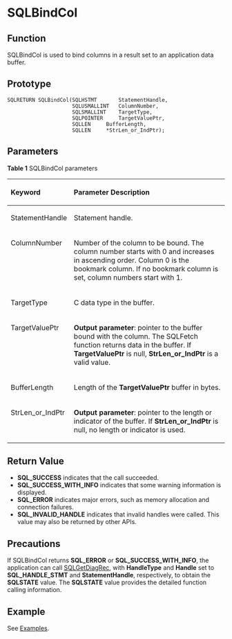 # SQLBindCol<a name="EN-US_TOPIC_0242371440"></a>

## Function<a name="en-us_topic_0238272886_en-us_topic_0237120416_en-us_topic_0059779335_s20aba247faad4486a9207cbeafeadb20"></a>

SQLBindCol is used to bind columns in a result set to an application data buffer.

## Prototype<a name="en-us_topic_0238272886_en-us_topic_0237120416_en-us_topic_0059779335_sc0a085a7e70b42b49cf7383da395ecff"></a>

```
SQLRETURN SQLBindCol(SQLHSTMT       StatementHandle,    
                     SQLUSMALLINT   ColumnNumber,     
                     SQLSMALLINT    TargetType,
                     SQLPOINTER     TargetValuePtr,
                     SQLLEN     BufferLength,
                     SQLLEN     *StrLen_or_IndPtr);
```

## Parameters<a name="en-us_topic_0238272886_en-us_topic_0237120416_en-us_topic_0059779335_s2841a8589657411785ffbc5592840769"></a>

**Table  1**  SQLBindCol parameters

<a name="en-us_topic_0238272886_en-us_topic_0237120416_en-us_topic_0059779335_t7f7fe1edade94362b89ebdef0b3126a6"></a>
<table><thead align="left"><tr id="en-us_topic_0238272886_en-us_topic_0237120416_en-us_topic_0059779335_r72a30279067e460fad862a72def9b6e1"><th class="cellrowborder" valign="top" width="23.27%" id="mcps1.2.3.1.1"><p id="en-us_topic_0238272886_en-us_topic_0237120416_en-us_topic_0059779335_ac7920d1a4420479097098517698b1203"><a name="en-us_topic_0238272886_en-us_topic_0237120416_en-us_topic_0059779335_ac7920d1a4420479097098517698b1203"></a><a name="en-us_topic_0238272886_en-us_topic_0237120416_en-us_topic_0059779335_ac7920d1a4420479097098517698b1203"></a><strong id="b32441323191516"><a name="b32441323191516"></a><a name="b32441323191516"></a>Keyword</strong></p>
</th>
<th class="cellrowborder" valign="top" width="76.73%" id="mcps1.2.3.1.2"><p id="en-us_topic_0238272886_en-us_topic_0237120416_en-us_topic_0059779335_a4d0fbdd3d7a64b199c050ae0ad075667"><a name="en-us_topic_0238272886_en-us_topic_0237120416_en-us_topic_0059779335_a4d0fbdd3d7a64b199c050ae0ad075667"></a><a name="en-us_topic_0238272886_en-us_topic_0237120416_en-us_topic_0059779335_a4d0fbdd3d7a64b199c050ae0ad075667"></a><strong id="b16298114635316"><a name="b16298114635316"></a><a name="b16298114635316"></a>Parameter Description</strong></p>
</th>
</tr>
</thead>
<tbody><tr id="en-us_topic_0238272886_en-us_topic_0237120416_en-us_topic_0059779335_rfa83bbcc32f142a3a9af948e06e8e0bb"><td class="cellrowborder" valign="top" width="23.27%" headers="mcps1.2.3.1.1 "><p id="en-us_topic_0238272886_en-us_topic_0237120416_en-us_topic_0059779335_a86f9cfc2b6ff4f20a8d5df63c06236fb"><a name="en-us_topic_0238272886_en-us_topic_0237120416_en-us_topic_0059779335_a86f9cfc2b6ff4f20a8d5df63c06236fb"></a><a name="en-us_topic_0238272886_en-us_topic_0237120416_en-us_topic_0059779335_a86f9cfc2b6ff4f20a8d5df63c06236fb"></a>StatementHandle</p>
</td>
<td class="cellrowborder" valign="top" width="76.73%" headers="mcps1.2.3.1.2 "><p id="en-us_topic_0238272886_en-us_topic_0237120416_en-us_topic_0059779335_a35141cc74911451ab5b7bcba8069ccb7"><a name="en-us_topic_0238272886_en-us_topic_0237120416_en-us_topic_0059779335_a35141cc74911451ab5b7bcba8069ccb7"></a><a name="en-us_topic_0238272886_en-us_topic_0237120416_en-us_topic_0059779335_a35141cc74911451ab5b7bcba8069ccb7"></a>Statement handle.</p>
</td>
</tr>
<tr id="en-us_topic_0238272886_en-us_topic_0237120416_en-us_topic_0059779335_r4a7ef1c7e62f464ab72600b1db11039c"><td class="cellrowborder" valign="top" width="23.27%" headers="mcps1.2.3.1.1 "><p id="en-us_topic_0238272886_en-us_topic_0237120416_en-us_topic_0059779335_a98a0ed7d8b0641eca0be869c5db7a769"><a name="en-us_topic_0238272886_en-us_topic_0237120416_en-us_topic_0059779335_a98a0ed7d8b0641eca0be869c5db7a769"></a><a name="en-us_topic_0238272886_en-us_topic_0237120416_en-us_topic_0059779335_a98a0ed7d8b0641eca0be869c5db7a769"></a>ColumnNumber</p>
</td>
<td class="cellrowborder" valign="top" width="76.73%" headers="mcps1.2.3.1.2 "><p id="en-us_topic_0238272886_en-us_topic_0237120416_en-us_topic_0059779335_aedf9517a97bf4396b931807eeaa5f298"><a name="en-us_topic_0238272886_en-us_topic_0237120416_en-us_topic_0059779335_aedf9517a97bf4396b931807eeaa5f298"></a><a name="en-us_topic_0238272886_en-us_topic_0237120416_en-us_topic_0059779335_aedf9517a97bf4396b931807eeaa5f298"></a>Number of the column to be bound. The column number starts with 0 and increases in ascending order. Column 0 is the bookmark column. If no bookmark column is set, column numbers start with 1.</p>
</td>
</tr>
<tr id="en-us_topic_0238272886_en-us_topic_0237120416_en-us_topic_0059779335_r6b8382814fac430c9bf4db6e196bef7f"><td class="cellrowborder" valign="top" width="23.27%" headers="mcps1.2.3.1.1 "><p id="en-us_topic_0238272886_en-us_topic_0237120416_en-us_topic_0059779335_a840906d6fab14950843227928136f0cd"><a name="en-us_topic_0238272886_en-us_topic_0237120416_en-us_topic_0059779335_a840906d6fab14950843227928136f0cd"></a><a name="en-us_topic_0238272886_en-us_topic_0237120416_en-us_topic_0059779335_a840906d6fab14950843227928136f0cd"></a>TargetType</p>
</td>
<td class="cellrowborder" valign="top" width="76.73%" headers="mcps1.2.3.1.2 "><p id="en-us_topic_0238272886_en-us_topic_0237120416_en-us_topic_0059779335_a616999bf01f44f1a88623f36ecb1927d"><a name="en-us_topic_0238272886_en-us_topic_0237120416_en-us_topic_0059779335_a616999bf01f44f1a88623f36ecb1927d"></a><a name="en-us_topic_0238272886_en-us_topic_0237120416_en-us_topic_0059779335_a616999bf01f44f1a88623f36ecb1927d"></a>C data type in the buffer.</p>
</td>
</tr>
<tr id="en-us_topic_0238272886_en-us_topic_0237120416_en-us_topic_0059779335_r3f42cec37f3c461ca85429ed0295e46f"><td class="cellrowborder" valign="top" width="23.27%" headers="mcps1.2.3.1.1 "><p id="en-us_topic_0238272886_en-us_topic_0237120416_en-us_topic_0059779335_aa94b2a92905e405993904c14900f8287"><a name="en-us_topic_0238272886_en-us_topic_0237120416_en-us_topic_0059779335_aa94b2a92905e405993904c14900f8287"></a><a name="en-us_topic_0238272886_en-us_topic_0237120416_en-us_topic_0059779335_aa94b2a92905e405993904c14900f8287"></a>TargetValuePtr</p>
</td>
<td class="cellrowborder" valign="top" width="76.73%" headers="mcps1.2.3.1.2 "><p id="en-us_topic_0238272886_en-us_topic_0237120416_en-us_topic_0059779335_af54c62cd94d0485d8c3aa2cb8254fd3e"><a name="en-us_topic_0238272886_en-us_topic_0237120416_en-us_topic_0059779335_af54c62cd94d0485d8c3aa2cb8254fd3e"></a><a name="en-us_topic_0238272886_en-us_topic_0237120416_en-us_topic_0059779335_af54c62cd94d0485d8c3aa2cb8254fd3e"></a><strong id="b8445198133511"><a name="b8445198133511"></a><a name="b8445198133511"></a>Output parameter</strong>: pointer to the buffer bound with the column. The SQLFetch function returns data in the buffer. If <strong id="b0485129153516"><a name="b0485129153516"></a><a name="b0485129153516"></a>TargetValuePtr</strong> is null, <strong id="b84864911358"><a name="b84864911358"></a><a name="b84864911358"></a>StrLen_or_IndPtr</strong> is a valid value.</p>
</td>
</tr>
<tr id="en-us_topic_0238272886_en-us_topic_0237120416_en-us_topic_0059779335_rb83e445fa64d43acbd64d9d5e18ee436"><td class="cellrowborder" valign="top" width="23.27%" headers="mcps1.2.3.1.1 "><p id="en-us_topic_0238272886_en-us_topic_0237120416_en-us_topic_0059779335_a8a20742c0ba549afbfef0e5b0ea212e0"><a name="en-us_topic_0238272886_en-us_topic_0237120416_en-us_topic_0059779335_a8a20742c0ba549afbfef0e5b0ea212e0"></a><a name="en-us_topic_0238272886_en-us_topic_0237120416_en-us_topic_0059779335_a8a20742c0ba549afbfef0e5b0ea212e0"></a>BufferLength</p>
</td>
<td class="cellrowborder" valign="top" width="76.73%" headers="mcps1.2.3.1.2 "><p id="en-us_topic_0238272886_en-us_topic_0237120416_en-us_topic_0059779335_a2cff0048329043e3af3a1b6176b2b877"><a name="en-us_topic_0238272886_en-us_topic_0237120416_en-us_topic_0059779335_a2cff0048329043e3af3a1b6176b2b877"></a><a name="en-us_topic_0238272886_en-us_topic_0237120416_en-us_topic_0059779335_a2cff0048329043e3af3a1b6176b2b877"></a>Length of the <strong id="b102246181733"><a name="b102246181733"></a><a name="b102246181733"></a>TargetValuePtr</strong> buffer in bytes.</p>
</td>
</tr>
<tr id="en-us_topic_0238272886_en-us_topic_0237120416_en-us_topic_0059779335_rc74b270421da4002a3ae9c5f78021e83"><td class="cellrowborder" valign="top" width="23.27%" headers="mcps1.2.3.1.1 "><p id="en-us_topic_0238272886_en-us_topic_0237120416_en-us_topic_0059779335_adbb18013cfe746a4b3ac36fc398f4e3c"><a name="en-us_topic_0238272886_en-us_topic_0237120416_en-us_topic_0059779335_adbb18013cfe746a4b3ac36fc398f4e3c"></a><a name="en-us_topic_0238272886_en-us_topic_0237120416_en-us_topic_0059779335_adbb18013cfe746a4b3ac36fc398f4e3c"></a>StrLen_or_IndPtr</p>
</td>
<td class="cellrowborder" valign="top" width="76.73%" headers="mcps1.2.3.1.2 "><p id="en-us_topic_0238272886_en-us_topic_0237120416_en-us_topic_0059779335_a4f2a60901d4946c8b8d832116e826e2c"><a name="en-us_topic_0238272886_en-us_topic_0237120416_en-us_topic_0059779335_a4f2a60901d4946c8b8d832116e826e2c"></a><a name="en-us_topic_0238272886_en-us_topic_0237120416_en-us_topic_0059779335_a4f2a60901d4946c8b8d832116e826e2c"></a><strong id="b1780081063511"><a name="b1780081063511"></a><a name="b1780081063511"></a>Output parameter</strong>: pointer to the length or indicator of the buffer. If <strong id="b1246381113520"><a name="b1246381113520"></a><a name="b1246381113520"></a>StrLen_or_IndPtr</strong> is null, no length or indicator is used.</p>
</td>
</tr>
</tbody>
</table>

## Return Value<a name="en-us_topic_0238272886_en-us_topic_0237120416_en-us_topic_0059779335_s665d7a82265e43e9912a556d627ce508"></a>

-   **SQL\_SUCCESS**  indicates that the call succeeded.
-   **SQL\_SUCCESS\_WITH\_INFO**  indicates that some warning information is displayed.
-   **SQL\_ERROR**  indicates major errors, such as memory allocation and connection failures.
-   **SQL\_INVALID\_HANDLE**  indicates that invalid handles were called. This value may also be returned by other APIs.

## Precautions<a name="en-us_topic_0238272886_en-us_topic_0237120416_en-us_topic_0059779335_sf12dfc561de44c8a9e952a9b13eda981"></a>

If SQLBindCol returns  **SQL\_ERROR**  or  **SQL\_SUCCESS\_WITH\_INFO**, the application can call  [SQLGetDiagRec](sqlgetdiagrec.md), with  **HandleType**  and  **Handle**  set to  **SQL\_HANDLE\_STMT**  and  **StatementHandle**, respectively, to obtain the  **SQLSTATE**  value. The  **SQLSTATE**  value provides the detailed function calling information.

## Example<a name="en-us_topic_0238272886_en-us_topic_0237120416_en-us_topic_0059779335_sd5d16919fd6141598535fc735a91d4df"></a>

See  [Examples](example-odbc.md).

